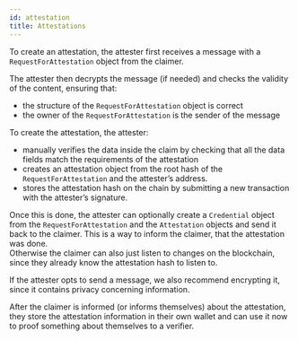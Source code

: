 ```yaml
---
id: attestation
title: Attestations
---
```


To create an attestation, the attester first receives a message with a `RequestForAttestation` object from the claimer.

The attester then decrypts the message (if needed) and checks the validity of the content, ensuring that:

- the structure of the `RequestForAttestation` object is correct
- the owner of the `RequestForAttestation` is the sender of the message

To create the attestation, the attester:

- manually verifies the data inside the claim by checking that all the data fields match the requirements of the attestation
- creates an attestation object from the root hash of the `RequestForAttestation` and the attester’s address.
- stores the attestation hash on the chain by submitting a new transaction with the attester’s signature.

Once this is done, the attester can optionally create a `Credential` object from the `RequestForAttestation` and the `Attestation` objects and send it back to the claimer.
This is a way to inform the claimer, that the attestation was done.  
Otherwise the claimer can also just listen to changes on the blockchain, since they already know the attestation hash to listen to.

If the attester opts to send a message, we also recommend encrypting it, since it contains privacy concerning information.

After the claimer is informed (or informs themselves) about the attestation, they store the attestation information in their own wallet and can use it now to proof something about themselves to a verifier.
